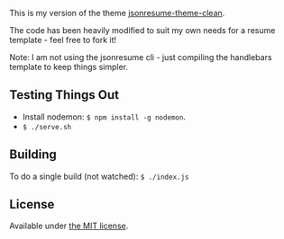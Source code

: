 This is my version of the theme [jsonresume-theme-clean](https://www.npmjs.com/package/jsonresume-theme-clean).

The code has been heavily modified to suit my own needs for a resume template - feel free to fork it!

Note: I am not using the jsonresume cli - just compiling the handlebars template to keep things simpler.

## Testing Things Out
- Install nodemon: `$ npm install -g nodemon`.
- `$ ./serve.sh`

## Building
To do a single build (not watched): `$ ./index.js`

## License
Available under [the MIT license](http://mths.be/mit).
